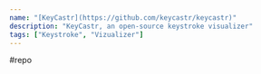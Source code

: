 ```yaml
---
name: "[KeyCastr](https://github.com/keycastr/keycastr)"
description: "KeyCastr, an open-source keystroke visualizer"
tags: ["Keystroke", "Vizualizer"]
---
```

#repo